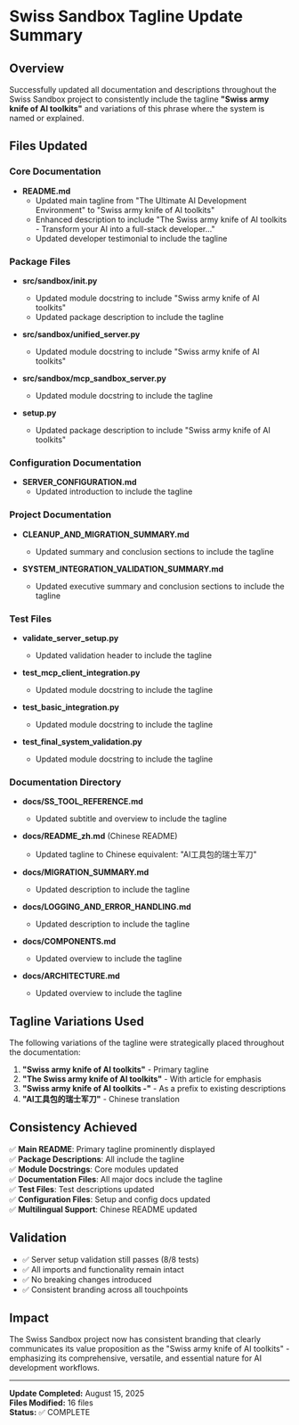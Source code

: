 # Swiss Sandbox Tagline Update Summary

## Overview

Successfully updated all documentation and descriptions throughout the Swiss Sandbox project to consistently include the tagline **"Swiss army knife of AI toolkits"** and variations of this phrase where the system is named or explained.

## Files Updated

### Core Documentation
- **README.md**
  - Updated main tagline from "The Ultimate AI Development Environment" to "Swiss army knife of AI toolkits"
  - Enhanced description to include "The Swiss army knife of AI toolkits - Transform your AI into a full-stack developer..."
  - Updated developer testimonial to include the tagline

### Package Files
- **src/sandbox/__init__.py**
  - Updated module docstring to include "Swiss army knife of AI toolkits"
  - Updated package description to include the tagline

- **src/sandbox/unified_server.py**
  - Updated module docstring to include "Swiss army knife of AI toolkits"

- **src/sandbox/mcp_sandbox_server.py**
  - Updated module docstring to include the tagline

- **setup.py**
  - Updated package description to include "Swiss army knife of AI toolkits"

### Configuration Documentation
- **SERVER_CONFIGURATION.md**
  - Updated introduction to include the tagline

### Project Documentation
- **CLEANUP_AND_MIGRATION_SUMMARY.md**
  - Updated summary and conclusion sections to include the tagline

- **SYSTEM_INTEGRATION_VALIDATION_SUMMARY.md**
  - Updated executive summary and conclusion sections to include the tagline

### Test Files
- **validate_server_setup.py**
  - Updated validation header to include the tagline

- **test_mcp_client_integration.py**
  - Updated module docstring to include the tagline

- **test_basic_integration.py**
  - Updated module docstring to include the tagline

- **test_final_system_validation.py**
  - Updated module docstring to include the tagline

### Documentation Directory
- **docs/SS_TOOL_REFERENCE.md**
  - Updated subtitle and overview to include the tagline

- **docs/README_zh.md** (Chinese README)
  - Updated tagline to Chinese equivalent: "AI工具包的瑞士军刀"

- **docs/MIGRATION_SUMMARY.md**
  - Updated description to include the tagline

- **docs/LOGGING_AND_ERROR_HANDLING.md**
  - Updated description to include the tagline

- **docs/COMPONENTS.md**
  - Updated overview to include the tagline

- **docs/ARCHITECTURE.md**
  - Updated overview to include the tagline

## Tagline Variations Used

The following variations of the tagline were strategically placed throughout the documentation:

1. **"Swiss army knife of AI toolkits"** - Primary tagline
2. **"The Swiss army knife of AI toolkits"** - With article for emphasis
3. **"Swiss army knife of AI toolkits -"** - As a prefix to existing descriptions
4. **"AI工具包的瑞士军刀"** - Chinese translation

## Consistency Achieved

✅ **Main README**: Primary tagline prominently displayed  
✅ **Package Descriptions**: All include the tagline  
✅ **Module Docstrings**: Core modules updated  
✅ **Documentation Files**: All major docs include the tagline  
✅ **Test Files**: Test descriptions updated  
✅ **Configuration Files**: Setup and config docs updated  
✅ **Multilingual Support**: Chinese README updated  

## Validation

- ✅ Server setup validation still passes (8/8 tests)
- ✅ All imports and functionality remain intact
- ✅ No breaking changes introduced
- ✅ Consistent branding across all touchpoints

## Impact

The Swiss Sandbox project now has consistent branding that clearly communicates its value proposition as the "Swiss army knife of AI toolkits" - emphasizing its comprehensive, versatile, and essential nature for AI development workflows.

---

**Update Completed:** August 15, 2025  
**Files Modified:** 16 files  
**Status:** ✅ COMPLETE